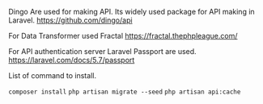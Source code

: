 Dingo Are used for making API. 
Its widely used package for API making in Laravel. 
https://github.com/dingo/api

For Data Transformer used Fractal 
https://fractal.thephpleague.com/

For API authentication server Laravel Passport are used. 
https://laravel.com/docs/5.7/passport

List of command to install. 

 `composer install`
  `php artisan migrate --seed`
 `php artisan api:cache`
 

